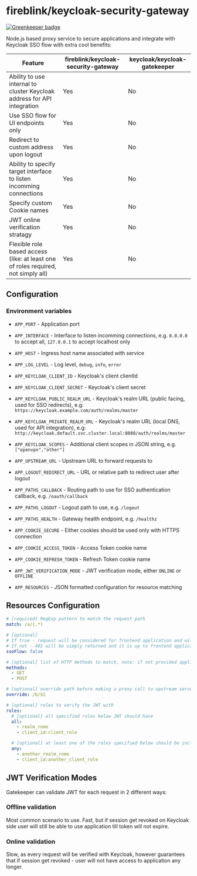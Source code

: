 # fireblink/keycloak-security-gateway

[![Greenkeeper badge](https://badges.greenkeeper.io/FireBlinkLTD/keycloak-security-gateway.svg)](https://greenkeeper.io/)

Node.js based proxy service to secure applications and integrate with Keycloak SSO flow with extra cool benefits:

| Feature                                                                           | fireblink/keycloak-security-gateway | keycloak/keycloak-gatekeeper |
| --------------------------------------------------------------------------------- | ----------------------------------- | ---------------------------- |
| Ability to use internal to cluster Keycloak address for API integration           | Yes                                 | No                           |
| Use SSO flow for UI endpoints only                                                | Yes                                 | No                           |
| Redirect to custom address upon logout                                            | Yes                                 | No                           |
| Ability to specify target interface to listen incomming connections               | Yes                                 | No                           |
| Specify custom Cookie names                                                       | Yes                                 | No                           |
| JWT online verification stratagy                                                  | Yes                                 | No                           |
| Flexible role based access (like: at least one of roles required, not simply all) | Yes                                 | No                           |

## Configuration

### Environment variables

- `APP_PORT` - Application port
- `APP_INTERFACE` - Interface to listen incomming connections, e.g. `0.0.0.0` to accept all, `127.0.0.1` to accept localhost only
- `APP_HOST` - Ingress host name associated with service
- `APP_LOG_LEVEL` - Log level, `debug`, `info`, `error`

- `APP_KEYCLOAK_CLIENT_ID` - Keycloak's client clientId
- `APP_KEYCLOAK_CLIENT_SECRET` - Keycloak's client secret
- `APP_KEYCLOAK_PUBLIC_REALM_URL` - Keycloak's realm URL (public facing, used for SSO redirects), e.g: `https://keycloak.example.com/auth/realms/master`
- `APP_KEYCLOAK_PRIVATE_REALM_URL` - Keycloak's realm URL (local DNS, used for API integration), e.g: `http://keycloak.default.svc.cluster.local:8080/auth/realms/master`
- `APP_KEYCLOAK_SCOPES` - Additional client scopes in JSON string, e.g. `["openvpn","other"]`

- `APP_UPSTREAM_URL` - Upstream URL to forward requests to
- `APP_LOGOUT_REDIRECT_URL` - URL or relative path to redirect user after logout

- `APP_PATHS_CALLBACK` - Routing path to use for SSO authentication callback, e.g. `/oauth/callback`
- `APP_PATHS_LOGOUT` - Logout path to use, e.g. `/logout`
- `APP_PATHS_HEALTH` - Gateway health endpoint, e.g. `/healthz`

- `APP_COOKIE_SECURE` - Either cookies should be used only with HTTPS connection
- `APP_COOKIE_ACCESS_TOKEN` - Access Token cookie name
- `APP_COOKIE_REFRESH_TOKEN` - Refresh Token cookie name

- `APP_JWT_VERIFICATION_MODE` - JWT verification mode, either `ONLINE` or `OFFLINE`
- `APP_RESOURCES` - JSON formatted configuration for resource matching

## Resources Configuration

```yaml
# [required] RegExp pattern to match the request path
match: /a/(.*)

# [optional]
# If true - request will be considered for frontend application and will cause SSO flow to trigger
# If not - 401 will be simply returned and it is up to frontend application to reload page
ssoFlow: false

# [optional] list of HTTP methods to match, note: if not provided application will match all methods
methods:
  - GET
  - POST

# [optional] override path before making a proxy call to upstream server
override: /b/$1

# [optional] roles to verify the JWT with
roles:
  # [optional] all specified roles below JWT should have
  all:
    - realm_rome
    - client_id:client_role

  # [optional] at least one of the roles specified below should be inclued in JWT
  any:
    - another_realm_rome
    - client_id:another_client_role
```

## JWT Verification Modes

Gatekeeper can validate JWT for each request in 2 different ways:

### Offline validation

Most common scenario to use. Fast, but if session get revoked on Keycloak side user will still be able to use application till token will not expire.

### Online validation

Slow, as every request will be verified with Keycloak, however guarantees that if session get revoked - user will not have access to application any longer.
